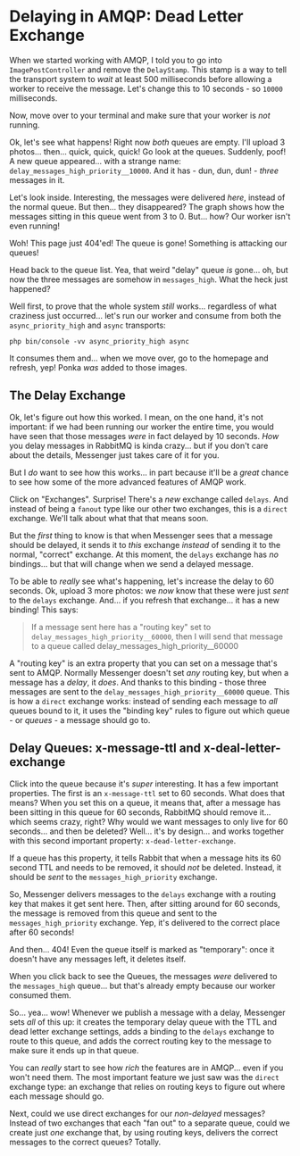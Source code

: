 # Delaying in AMQP: Dead Letter Exchange

When we started working with AMQP, I told you to go into `ImagePostController` and
remove the `DelayStamp`. This stamp is a way to tell the transport system to
*wait* at least 500 milliseconds before allowing a worker to receive the message.
Let's change this to 10 seconds - so `10000` milliseconds.

Now, move over to your terminal and make sure that your worker is *not* running.

Ok, let's see what happens! Right now *both* queues are empty. I'll upload
3 photos... then... quick, quick, quick! Go look at the queues. Suddenly, poof!
A new queue appeared... with a strange name: `delay_messages_high_priority__10000`.
And it has - dun, dun, dun! - *three* messages in it.

Let's look inside. Interesting, the messages were delivered *here*, instead of
the normal queue. But then... they disappeared? The graph shows how the messages
sitting in this queue went from 3 to 0. But... how? Our worker isn't even running!

Woh! This page just 404'ed! The queue is gone! Something is attacking our queues!

Head back to the queue list. Yea, that weird "delay" queue *is* gone... oh, but
now the three messages are somehow in `messages_high`. What the heck just happened?

Well first, to prove that the whole system *still* works... regardless of what
craziness just occurred... let's run our worker and consume from both the
`async_priority_high` and `async` transports:

```terminal-silent
php bin/console -vv async_priority_high async
```

It consumes them and... when we move over, go to the homepage and refresh, yep!
Ponka *was* added to those images.

## The Delay Exchange

Ok, let's figure out how this worked. I mean, on the one hand, it's not important:
if we had been running our worker the entire time, you would have seen that those
messages *were* in fact delayed by 10 seconds. *How* you delay messages in RabbitMQ
is kinda crazy... but if you don't care about the details, Messenger just takes
care of it for you.

But I *do* want to see how this works... in part because it'll be a *great* chance
to see how some of the more advanced features of AMQP work.

Click on "Exchanges". Surprise! There's a *new* exchange called `delays`. And
instead of being a `fanout` type like our other two exchanges, this is a `direct`
exchange. We'll talk about what that that means soon.

But the *first* thing to know is that when Messenger sees that a message should
be delayed, it sends it to *this* exchange *instead* of sending it to the normal,
"correct" exchange. At this moment, the `delays` exchange has *no* bindings...
but that will change when we send a delayed message.

To be able to *really* see what's happening, let's increase the delay to 60 seconds.
Ok, upload 3 more photos: we *now* know that these were just *sent* to the `delays`
exchange. And... if you refresh that exchange... it has a new binding! This says:

> If a message sent here has a "routing key" set to
> `delay_messages_high_priority__60000`, then I will send that message to a
> queue called delay_messages_high_priority__60000

A "routing key" is an extra property that you can set on a message that's sent
to AMQP. Normally Messenger doesn't set *any* routing key, but when a message
has a *delay*, it *does*. And thanks to this binding - those three messages
are sent to the `delay_messages_high_priority__60000` queue. This is how a `direct`
exchange works: instead of sending each message to *all* queues bound to it, it
uses the "binding key" rules to figure out which queue - or *queues* - a message
should go to.

## Delay Queues: x-message-ttl and x-deal-letter-exchange

Click into the queue because it's *super* interesting. It has a few important
properties. The first is an `x-message-ttl` set to 60 seconds. What does that means?
When you set this on a queue, it means that, after a message has been sitting in
this queue for 60 seconds, RabbitMQ should remove it... which seems crazy, right?
Why would we want messages to only live for 60 seconds... and then be deleted? Well...
it's by design... and works together with this second important property:
`x-dead-letter-exchange`.

If a queue has this property, it tells Rabbit that when a message hits its 60
second TTL and needs to be removed, it should *not* be deleted. Instead, it should
be *sent* to the `messages_high_priority` exchange.

So, Messenger delivers messages to the `delays` exchange with a routing key that
makes it get sent here. Then, after sitting around for 60 seconds, the message
is removed from this queue and sent to the `messages_high_priority` exchange.
Yep, it's delivered to the correct place after 60 seconds!

And then... 404! Even the queue itself is marked as "temporary": once it doesn't
have any messages left, it deletes itself.

When you click back to see the Queues, the messages *were* delivered to
the `messages_high` queue... but that's already empty because our worker consumed
them.

So... yea... wow! Whenever we publish a message with a delay, Messenger sets *all*
of this up: it creates the temporary delay queue with the TTL and dead letter
exchange settings, adds a binding to the `delays` exchange to route to this queue,
and adds the correct routing key to the message to make sure it ends up in that queue.

You can *really* start to see how *rich* the features are in AMQP... even if you
won't need them. The most important feature we just saw was the `direct` exchange
type: an exchange that relies on routing keys to figure out where each message
should go.

Next, could we use direct exchanges for our *non-delayed* messages? Instead of
two exchanges that each "fan out" to a separate queue, could we create just
*one* exchange that, by using routing keys, delivers the correct messages to
the correct queues? Totally.
